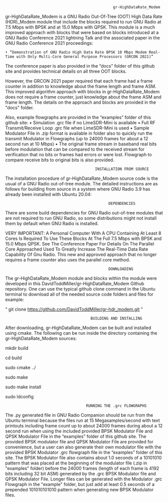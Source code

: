                                                     gr-HighDataRate_Modem

gr-HighDataRate_Modem is a GNU Radio Out-Of-Tree (OOT) High Data Rate (HDR)_Modem module that include the blocks required to run GNU Radio at 7.5 Mbps with BPSK and at 15.0 Mbps with QPSK. This module is a much improved approach with blocks that were based on blocks introduced at a GNU Radio Conference 2021 lightning Talk and the associated paper in the GNU Radio Conference 2021 proceedings:

    • “Demonstration of GNU Radio High Data Rate BPSK 10 Mbps Modem Real-Time with Only Multi-Core General Purpose Processors (GRCON 2021)”

The conference paper is also provided in the “docs” folder of this github site and provides technical details on all three OOT blocks.

However, the GRCON 2021 paper required that each frame had a frame counter in addition to knowledge about the frame length and frame ASM. This improved algorithm approach with blocks in gr-HighDataRate_Modem does not require a frame counter, just knowledge about the frame ASM and frame length. The details on the approach and blocks are provided in the "docs" folder.

Also, example flowgraphs are provided in the “examples” folder of this github site:
    • Simulation .grc file if no LimeSDR-Mini is available
    • Full RF Transmit/Receive Loop .grc file when LimeSDR-Mini is used
    • Sample Modulator File in .zip format is available in folder also to quickly run the transmit Modulator in Flowgraphs
      (up to 24000 frames for about a 12 second run at 10 Mbps)
    • The original frame stream in baseband real bits before modulation that can be compared to the received stream for
      verification that no bits or frames had errors or were lost. Flowgraph to compare receive bits to original bits is also
      provided.
   

                                            INSTALLATION FROM SOURCE

The installation procedure of gr-HighDataRate_Modem source code is the usual of a GNU Radio out-of-tree module. The detailed instructions are as follows for building from source in a system where GNU Radio 3.9 has already been installed with Ubuntu 20.04:

                                                  DEPENDENCIES

There are some build dependencies for GNU Radio out-of-tree modules that are not required to run GNU Radio, so some distributions might not install them by default when GNU Radio is installed.

VERY IMPORTANT:  A Personal Computer With A CPU Containing At Least 8 Cores Is Required To Use These Blocks At The Full 7.5 Mbps with BPSK and 15.0 Mbps QPSK.  See The Conference Paper For Details On The Parallel Core Approached Used To Greatly Increase The Real-Time Data Rate Capability Of Gnu Radio. This new and approved approach that no longer requires a frame counter also uses the parallel core method.

                                                  DOWNLOADING

The gr-HighDataRate_Modem module and blocks within the module were developed in this DavidToddMiller/gr-HighDataRate_Modem Github repository. One can use the typical github clone command in the Ubuntu terminal to download all of the needed source code folders and files for example:

“ git clone https://github.com/DavidToddMiller/gr-hdr_modem.git ”

                                          BUILDING AND INSTALLING

After downloading, gr-HighDataRate_Modem can be built and installed using cmake. The following can be run inside the directory containing the gr-HighDataRate_Modem sources:

mkdir build

cd build

sudo cmake ../

sudo make

sudo make install

sudo ldconfig

                                        RUNNING THE .grc FLOWGRAPHS

The .py generated file in GNU Radio Companion should be run from the Ubuntu terminal because the files run at                 15 Megasamples/second with text printouts including frame count up to about 24000 frames during about a 12 second run when using the included provided BPSK Modulator File and QPSK Modulator File in the “examples” folder of this github site. 
The provided BPSK modulator file and QPSK Modulator File are provided for convenience, but a user can also generate their own modulator file with the provided BPSK Modulator .grc flowgraph file in the “examples” folder of this site.  The BPSK Modulator file also contains about 1.0 seconds of a 10101010 pattern that was placed at the beginning of the modulator file (.zip in "examples" folder) before the 24000 frames (length of each frame is 4192 bits including 32 bit ASM) generated by the .grc BPSK Modulator file and QPSK Modulator File.  Longer files can be generated with the Modulator .grc Flowgraph in the "example" folder, but just add at least 0.5 seconds of a prepended 101010101010 pattern when generating new BPSK Modulator files.

                                              
